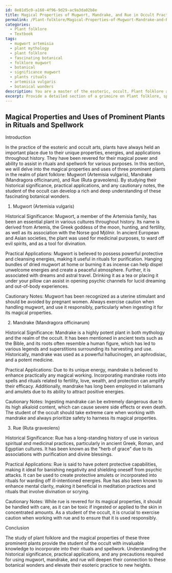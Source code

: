 ```yaml
---
id: 8e81d5c0-a160-4f96-9d29-ac9a3da02b8e
title: Magical Properties of Mugwort, Mandrake, and Rue in Occult Practice
permalink: /Plant-folklore/Magical-Properties-of-Mugwort-Mandrake-and-Rue-in-Occult-Practice/
categories:
  - Plant folklore
  - Textbook
tags:
  - mugwort artemisia
  - plant mythology
  - plant folklore
  - fascinating botanical
  - folklore mugwort
  - botanical
  - significance mugwort
  - plants rituals
  - artemisia vulgaris
  - botanical wonders
description: You are a master of the esoteric, occult, Plant folklore and education, you have written many textbooks on the subject in ways that provide students with rich and deep understanding of the subject. You are being asked to write textbook-like sections on a topic and you do it with full context, explainability, and reliability in accuracy to the true facts of the topic at hand, in a textbook style that a student would easily be able to learn from, in a rich, engaging, and contextual way. Always include relevant context (such as formulas and history), related concepts, and in a way that someone can gain deep insights from.
excerpt: Provide a detailed section of a grimoire on Plant folklore, specifically focusing on the magical properties and uses of three prominent plants in rituals and spellwork. Include the plants' historical significance, practical applications, and any cautionary notes for a student of the occult to learn from and deepen their knowledge on this fascinating topic.
---
```


## Magical Properties and Uses of Prominent Plants in Rituals and Spellwork

Introduction

In the practice of the esoteric and occult arts, plants have always held an important place due to their unique properties, energies, and applications throughout history. They have been revered for their magical power and ability to assist in rituals and spellwork for various purposes. In this section, we will delve into the magical properties and uses of three prominent plants in the realm of plant folklore: Mugwort (Artemisia vulgaris), Mandrake (Mandragora officinarum), and Rue (Ruta graveolens). By studying their historical significance, practical applications, and any cautionary notes, the student of the occult can develop a rich and deep understanding of these fascinating botanical wonders.

1. Mugwort (Artemisia vulgaris)

Historical Significance: Mugwort, a member of the Artemisia family, has been an essential plant in various cultures throughout history. Its name is derived from Artemis, the Greek goddess of the moon, hunting, and fertility, as well as its association with the Norse god Mjölnir. In ancient European and Asian societies, the plant was used for medicinal purposes, to ward off evil spirits, and as a tool for divination.

Practical Applications: Mugwort is believed to possess powerful protective and cleansing energies, making it useful in rituals for purification. Hanging bundles of dried mugwort at home or burning it as incense can help dispel unwelcome energies and create a peaceful atmosphere. Further, it is associated with dreams and astral travel. Drinking it as a tea or placing it under your pillow can assist in opening psychic channels for lucid dreaming and out-of-body experiences. 

Cautionary Notes: Mugwort has been recognized as a uterine stimulant and should be avoided by pregnant women. Always exercise caution when handling mugwort, and use it responsibly, particularly when ingesting it for its magical properties.

2. Mandrake (Mandragora officinarum)

Historical Significance: Mandrake is a highly potent plant in both mythology and the realm of the occult. It has been mentioned in ancient texts such as the Bible, and its roots often resemble a human figure, which has led to various legends and superstitions surrounding its harvesting and use. Historically, mandrake was used as a powerful hallucinogen, an aphrodisiac, and a potent medicine.

Practical Applications: Due to its unique energy, mandrake is believed to enhance practically any magical working. Incorporating mandrake roots into spells and rituals related to fertility, love, wealth, and protection can amplify their efficacy. Additionally, mandrake has long been employed in talismans and amulets due to its ability to attract positive energies.

Cautionary Notes: Ingesting mandrake can be extremely dangerous due to its high alkaloid content, which can cause severe side effects or even death. The student of the occult should take extreme care when working with mandrake and always prioritize safety to harness its magical properties.

3. Rue (Ruta graveolens)

Historical Significance: Rue has a long-standing history of use in various spiritual and medicinal practices, particularly in ancient Greek, Roman, and Egyptian cultures. It has been known as the "herb of grace" due to its associations with purification and divine blessings.

Practical Applications: Rue is said to have potent protective capabilities, making it ideal for banishing negativity and shielding oneself from psychic attacks. It can be used to create protective amulets or incorporated into rituals for warding off ill-intentioned energies. Rue has also been known to enhance mental clarity, making it beneficial in meditation practices and rituals that involve divination or scrying.

Cautionary Notes: While rue is revered for its magical properties, it should be handled with care, as it can be toxic if ingested or applied to the skin in concentrated amounts. As a student of the occult, it is crucial to exercise caution when working with rue and to ensure that it is used responsibly.

Conclusion

The study of plant folklore and the magical properties of these three prominent plants provide the student of the occult with invaluable knowledge to incorporate into their rituals and spellwork. Understanding the historical significance, practical applications, and any precautions required for using mugwort, mandrake, and rue will deepen their connection to these botanical wonders and elevate their esoteric practice to new heights.
